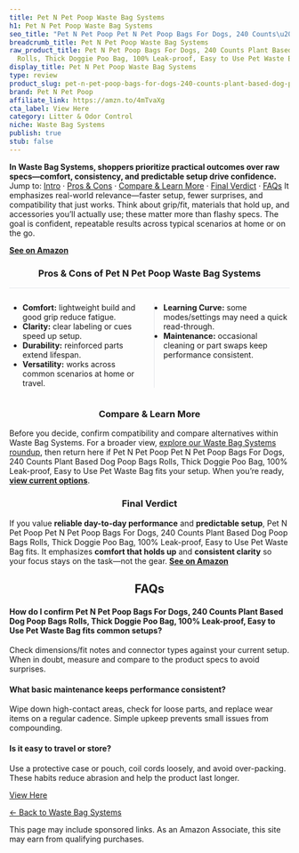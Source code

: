 ```yaml
---
title: Pet N Pet Poop Waste Bag Systems
h1: Pet N Pet Poop Waste Bag Systems
seo_title: "Pet N Pet Poop Pet N Pet Poop Bags For Dogs, 240 Counts\u2026"
breadcrumb_title: Pet N Pet Poop Waste Bag Systems
raw_product_title: Pet N Pet Poop Bags For Dogs, 240 Counts Plant Based Dog Poop Bags
  Rolls, Thick Doggie Poo Bag, 100% Leak-proof, Easy to Use Pet Waste Bag
display_title: Pet N Pet Poop Waste Bag Systems
type: review
product_slug: pet-n-pet-poop-bags-for-dogs-240-counts-plant-based-dog-poop-bags-rolls-0a6f49ee
brand: Pet N Pet Poop
affiliate_link: https://amzn.to/4mTvaXg
cta_label: View Here
category: Litter & Odor Control
niche: Waste Bag Systems
publish: true
stub: false
---
```


<div id="intro" class="full-width"><p><strong>In Waste Bag Systems, shoppers prioritize practical outcomes over raw specs&mdash;comfort, consistency, and predictable setup drive confidence.</strong> Jump to: <a href="#intro">Intro</a> · <a href="#pros-cons">Pros &amp; Cons</a> · <a href="#compare-more">Compare &amp; Learn More</a> · <a href="#verdict">Final Verdict</a> · <a href="#faqs">FAQs</a> It emphasizes real-world relevance&mdash;faster setup, fewer surprises, and compatibility that just works. Think about grip/fit, materials that hold up, and accessories you’ll actually use; these matter more than flashy specs. The goal is confident, repeatable results across typical scenarios at home or on the go.</p><p><a href="https://amzn.to/4mTvaXg" rel="nofollow sponsored noopener" target="_blank"><strong>See on Amazon</strong></a></p></div>
<h3 id="pros-cons" style="text-align:center;">Pros &amp; Cons of Pet N Pet Poop Waste Bag Systems</h3>
<div class="pc-grid" style="display:grid;grid-template-columns:1fr 1fr;gap:16px;border-top:1px solid #e5e7eb;padding-top:12px;">
  <ul>
    <li><strong>Comfort:</strong> lightweight build and good grip reduce fatigue.</li>
    <li><strong>Clarity:</strong> clear labeling or cues speed up setup.</li>
    <li><strong>Durability:</strong> reinforced parts extend lifespan.</li>
    <li><strong>Versatility:</strong> works across common scenarios at home or travel.</li>
  </ul>
  <ul style="border-left:1px solid #e5e7eb;padding-left:16px;">
    <li><strong>Learning Curve:</strong> some modes/settings may need a quick read-through.</li>
    <li><strong>Maintenance:</strong> occasional cleaning or part swaps keep performance consistent.</li>
  </ul>
</div>


<h3 id="compare-more" style="text-align:center;">Compare &amp; Learn More</h3>
<p>Before you decide, confirm compatibility and compare alternatives within Waste Bag Systems. For a broader view, <a href="#">explore our Waste Bag Systems roundup</a>, then return here if Pet N Pet Poop Pet N Pet Poop Bags For Dogs, 240 Counts Plant Based Dog Poop Bags Rolls, Thick Doggie Poo Bag, 100% Leak-proof, Easy to Use Pet Waste Bag fits your setup. When you’re ready, <a href="https://amzn.to/4mTvaXg" rel="nofollow sponsored noopener" target="_blank"><strong>view current options</strong></a>.</p>

<h3 id="verdict" style="text-align:center;">Final Verdict</h3>
<p>If you value <strong>reliable day-to-day performance</strong> and <strong>predictable setup</strong>, Pet N Pet Poop Pet N Pet Poop Bags For Dogs, 240 Counts Plant Based Dog Poop Bags Rolls, Thick Doggie Poo Bag, 100% Leak-proof, Easy to Use Pet Waste Bag fits. It emphasizes <strong>comfort that holds up</strong> and <strong>consistent clarity</strong> so your focus stays on the task&mdash;not the gear. <a href="https://amzn.to/4mTvaXg" rel="nofollow sponsored noopener" target="_blank"><strong>See on Amazon</strong></a></p>

<h2 id="faqs" style="text-align:center;">FAQs</h2>
<h4><strong>How do I confirm Pet N Pet Poop Bags For Dogs, 240 Counts Plant Based Dog Poop Bags Rolls, Thick Doggie Poo Bag, 100% Leak-proof, Easy to Use Pet Waste Bag fits common setups?</strong></h4>
<p>Check dimensions/fit notes and connector types against your current setup. When in doubt, measure and compare to the product specs to avoid surprises.</p>
<h4><strong>What basic maintenance keeps performance consistent?</strong></h4>
<p>Wipe down high-contact areas, check for loose parts, and replace wear items on a regular cadence. Simple upkeep prevents small issues from compounding.</p>
<h4><strong>Is it easy to travel or store?</strong></h4>
<p>Use a protective case or pouch, coil cords loosely, and avoid over-packing. These habits reduce abrasion and help the product last longer.</p>

<p><a class="btn" href="https://amzn.to/4mTvaXg" target="_blank" rel="nofollow sponsored noopener">View Here</a></p>
<p><a href="/roundups/litter-odor-control/waste-bag-systems/">← Back to Waste Bag Systems</a></p>
<aside class="disclosure">This page may include sponsored links. As an Amazon Associate, this site may earn from qualifying purchases.</aside>
